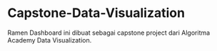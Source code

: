 # Capstone-Data-Visualization

Ramen Dashboard ini dibuat sebagai capstone project dari Algoritma Academy Data Visualization.
